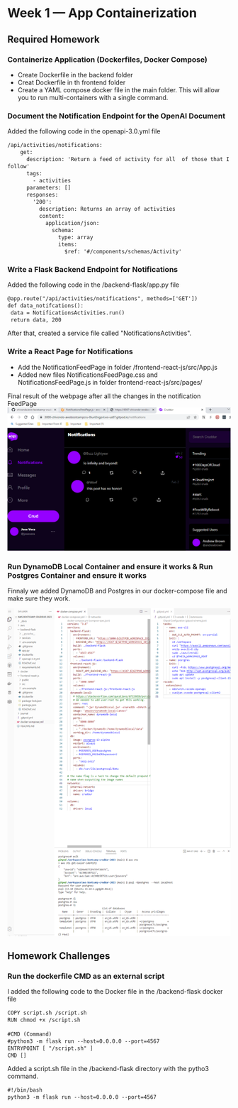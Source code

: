 # Week 1 — App Containerization

## Required Homework

### Containerize Application (Dockerfiles, Docker Compose)
 - Create Dockerfile in the backend folder
 - Creat Dockerfile in th frontend folder
 - Create a YAML compose docker file in the main folder. This will allow you to run multi-containers with a single command.
### Document the Notification Endpoint for the OpenAI Document
Added the following code in the openapi-3.0.yml file
```
/api/activities/notifications:
    get:
      description: 'Return a feed of activity for all  of those that I follow'
      tags:
        - activities
      parameters: []
      responses:
        '200':
          description: Returns an array of activities
          content:
            application/json:
              schema:
                type: array
                items:
                  $ref: '#/components/schemas/Activity'
```

 ###  Write a Flask Backend Endpoint for Notifications
 Added the following code in the /backend-flask/app.py file
 
 ```
 @app.route("/api/activities/notifications", methods=['GET'])
def data_notifcations():
  data = NotificationsActivities.run()
  return data, 200
  ```
  
  After that, created a service file called "NotificationsActivities".
  
  ### Write a React Page for Notifications
  
  - Add the NotificationFeedPage in folder /frontend-react-js/src/App.js
  - Added new files NotificationsFeedPage.css and NotificationsFeedPage.js in folder frontend-react-js/src/pages/ 
 
 Final result of the webpage after all the changes in the notification FeedPage
![Notificationwebpage](assets/NotificationPage.png)

### Run DynamoDB Local Container and ensure it works & Run Postgres Container and ensure it works

Finnaly we added DynamoDB and Postgres in our docker-compose file and make sure they work.

![DynamoDB-Postgres](assets/AddingDynamoDBandPostgres.png)


## Homework Challenges
 ### Run the dockerfile CMD as an external script
 I added the following code to the Docker file in the /backend-flask docker file
 
 ```
 COPY script.sh /script.sh
RUN chmod +x /script.sh

#CMD (Command)
#python3 -m flask run --host=0.0.0.0 --port=4567
ENTRYPOINT [ "/script.sh" ]
CMD []
 ```
 Added a script.sh file in the /backend-flask directory with the pytho3 command.
 
 ```
 #!/bin/bash
python3 -m flask run --host=0.0.0.0 --port=4567
 ```

